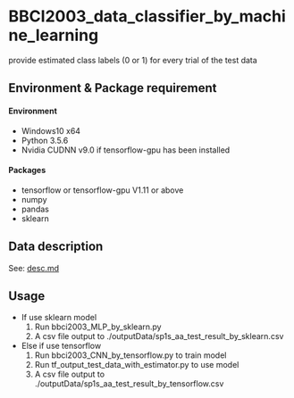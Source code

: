 
# BBCI2003_data_classifier_by_machine_learning

provide estimated class labels (0 or 1) for every trial of the test data

## Environment & Package requirement

#### Environment

* Windows10 x64
* Python 3.5.6
* Nvidia CUDNN v9.0 if tensorflow-gpu has been installed

#### Packages

* tensorflow or tensorflow-gpu V1.11 or above
* numpy
* pandas
* sklearn

## Data description

See: [desc.md](./inputData/desc.md)

## Usage

* If use sklearn model
  1. Run bbci2003_MLP_by_sklearn.py
  2. A csv file output to ./outputData/sp1s_aa_test_result_by_sklearn.csv
* Else if use tensorflow
  1. Run bbci2003_CNN_by_tensorflow.py to train model
  2. Run tf_output_test_data_with_estimator.py to use model
  3. A csv file output to ./outputData/sp1s_aa_test_result_by_tensorflow.csv
